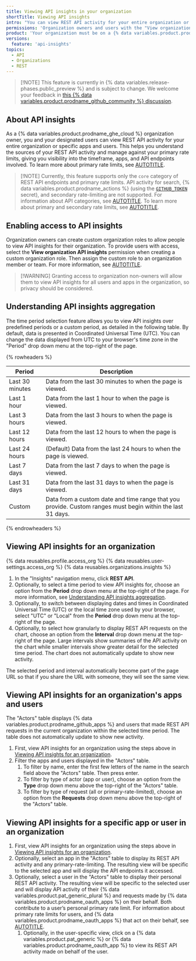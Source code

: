 ```yaml
---
title: Viewing API insights in your organization
shortTitle: Viewing API insights
intro: "You can view REST API activity for your entire organization or specific apps and users."
permissions: 'Organization owners and users with the "View organization API insights" permission.'
product: 'Your organization must be on a {% data variables.product.prodname_ghe_cloud %} plan.'
versions:
  feature: 'api-insights'
topics:
  - API
  - Organizations
  - REST
---
```


> [!NOTE] This feature is currently in {% data variables.release-phases.public_preview %} and is subject to change. We welcome your feedback in [this {% data variables.product.prodname_github_community %} discussion](https://github.co/api-insights-discussion).

## About API insights

As a {% data variables.product.prodname_ghe_cloud %} organization owner, you and your designated users can view REST API activity for your entire organization or specific apps and users. This helps you understand the sources of your REST API activity and manage against your primary rate limits, giving you visibility into the timeframe, apps, and API endpoints involved. To learn more about primary rate limits, see [AUTOTITLE](/rest/using-the-rest-api/rate-limits-for-the-rest-api#about-primary-rate-limits).

> [!NOTE] Currently, this feature supports only the `core` category of REST API endpoints and primary rate limits. API activity for search, {% data variables.product.prodname_actions %} (using the [`GITHUB_TOKEN`](/actions/security-for-github-actions/security-guides/automatic-token-authentication) secret), and secondary rate-limiting are not supported. For information about API categories, see [AUTOTITLE](/rest/rate-limit/rate-limit). To learn more about primary and secondary rate limits, see [AUTOTITLE](/rest/using-the-rest-api/rate-limits-for-the-rest-api).

## Enabling access to API insights
  
Organization owners can create custom organization roles to allow people to view API insights for their organization. To provide users with access, select the **View organization API insights** permission when creating a custom organization role. Then assign the custom role to an organization member or team. For more information, see [AUTOTITLE](/organizations/managing-peoples-access-to-your-organization-with-roles/about-custom-organization-roles).

>[!WARNING] Granting access to organization non-owners will allow them to view API insights for all users and apps in the organization, so privacy should be considered.

## Understanding API insights aggregation

The time period selection feature allows you to view API insights over predefined periods or a custom period, as detailed in the following table. By default, data is presented in Coordinated Universal Time (UTC). You can change the data displayed from UTC to your browser's time zone in the "Period" drop down menu at the top-right of the page.

{% rowheaders %}

| Period          | Description                                                                                                |
|-----------------|------------------------------------------------------------------------------------------------------------|
| Last 30 minutes | Data from the last 30 minutes to when the page is viewed.                                                  |
| Last 1 hour     | Data from the last 1 hour to when the page is viewed.                                                      |
| Last 3 hours    | Data from the last 3 hours to when the page is viewed.                                                     |
| Last 12 hours   | Data from the last 12 hours to when the page is viewed.                                                    |
| Last 24 hours   | (Default) Data from the last 24 hours to when the page is viewed.                                          |
| Last 7 days     | Data from the last 7 days to when the page is viewed.                                                      |
| Last 31 days    | Data from the last 31 days to when the page is viewed.                                                     |
| Custom          | Data from a custom date and time range that you provide. Custom ranges must begin within the last 31 days. |

{% endrowheaders %}

## Viewing API insights for an organization

{% data reusables.profile.access_org %}
{% data reusables.user-settings.access_org %}
{% data reusables.organizations.insights %}
1. In the "Insights" navigation menu, click **REST API**.
1. Optionally, to select a time period to view API insights for, choose an option from the **Period** drop down menu at the top-right of the page. For more information, see [Understanding API insights aggregation](#understanding-api-insights-aggregation).
1. Optionally, to switch between displaying dates and times in Coordinated Universal Time (UTC) or the local time zone used by your browser, select "UTC" or "Local" from the **Period** drop down menu at the top-right of the page.
1. Optionally, to select how granularly to display REST API requests on the chart, choose an option from the **Interval** drop down menu at the top-right of the page. Large intervals show summaries of the API activity on the chart while smaller intervals show greater detail for the selected time period. The chart does not automatically update to show new activity.

The selected period and interval automatically become part of the page URL so that if you share the URL with someone, they will see the same view.

## Viewing API insights for an organization's apps and users

The "Actors" table displays {% data variables.product.prodname_github_apps %} and users that made REST API requests in the current organization within the selected time period. The table does not automatically update to show new activity.

1. First, view API insights for an organization using the steps above in [Viewing API insights for an organization](#viewing-api-insights-for-an-organization).
1. Filter the apps and users displayed in the "Actors" table.
    1. To filter by name, enter the first few letters of the name in the search field above the "Actors" table. Then press enter.
    1. To filter by type of actor (app or user), choose an option from the **Type** drop down menu above the top-right of the "Actors" table.
    1. To filter by type of request (all or primary-rate-limited), choose an option from the **Requests** drop down menu above the top-right of the "Actors" table.

## Viewing API insights for a specific app or user in an organization

1. First, view API insights for an organization using the steps above in [Viewing API insights for an organization](#viewing-api-insights-for-an-organization).
1. Optionally, select an app in the "Actors" table to display its REST API activity and any primary-rate-limiting. The resulting view will be specific to the selected app and will display the API endpoints it accessed.
1. Optionally, select a user in the "Actors" table to display their personal REST API activity. The resulting view will be specific to the selected user and will display API activity of their {% data variables.product.pat_generic_plural %} and requests made by {% data variables.product.prodname_oauth_apps %} on their behalf. Both contribute to a user’s personal primary rate limit. For information about primary rate limits for users, and {% data variables.product.prodname_oauth_apps %} that act on their behalf, see [AUTOTITLE](/rest/using-the-rest-api/rate-limits-for-the-rest-api#primary-rate-limit-for-authenticated-users).
    1. Optionally, in the user-specific view, click on a {% data variables.product.pat_generic %} or {% data variables.product.prodname_oauth_app %} to view its REST API activity made on behalf of the user.
